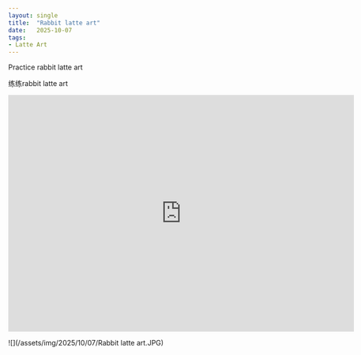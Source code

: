 ```yaml
---
layout: single
title:  "Rabbit latte art"
date:   2025-10-07
tags:
- Latte Art
---
```


Practice rabbit latte art

练练rabbit latte art

<div class="embed-container">
  <iframe
      src="https://www.youtube.com/embed/fZL09v80hwQ"
      width="700"
      height="480"
      frameborder="0"
      allowfullscreen="true">
  </iframe>
</div>

![](/assets/img/2025/10/07/Rabbit latte art.JPG)
